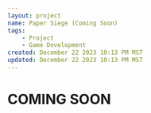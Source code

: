 ```yaml
---
layout: project
name: Paper Siege (Coming Soon)
tags: 
    - Project
    - Game Development
created: December 22 2023 10:13 PM MST
updated: December 22 2023 10:13 PM MST
---
```


# COMING SOON